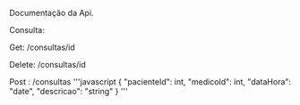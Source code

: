 Documentação da Api.


Consulta:

Get: /consultas/id

Delete: /consultas/id

Post : /consultas 
'''javascript
{
"pacienteId": int,
"medicoId": int,
"dataHora": "date",
"descricao": "string"
}
'''
